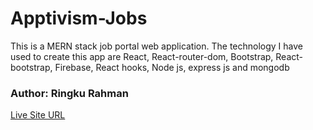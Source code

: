 # Apptivism-Jobs
This is a MERN stack job portal web application. The technology I have used to create this app are React, React-router-dom, Bootstrap, React-bootstrap, Firebase, React hooks, Node js, express js and mongodb

### Author: Ringku Rahman
[Live Site URL](https://apptivism-jobs-884bd.web.app/)


